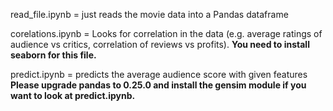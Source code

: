 read_file.ipynb = just reads the movie data into a Pandas dataframe

corelations.ipynb = Looks for correlation in the data (e.g. average ratings of audience vs critics, correlation of reviews vs profits). **You need to install seaborn
for this file.**

predict.ipynb = predicts the average audience score with given features  **Please upgrade pandas to 0.25.0 and install the gensim module if you want to look at predict.ipynb.**